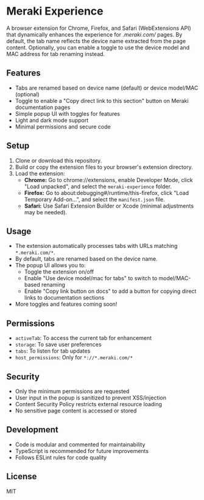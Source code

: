 # Meraki Experience

A browser extension for Chrome, Firefox, and Safari (WebExtensions API) that dynamically enhances the experience for *.meraki.com/* pages. By default, the tab name reflects the device name extracted from the page content. Optionally, you can enable a toggle to use the device model and MAC address for tab renaming instead.

## Features
- Tabs are renamed based on device name (default) or device model/MAC (optional)
- Toggle to enable a "Copy direct link to this section" button on Meraki documentation pages
- Simple popup UI with toggles for features
- Light and dark mode support
- Minimal permissions and secure code

## Setup
1. Clone or download this repository.
2. Build or copy the extension files to your browser's extension directory.
3. Load the extension:
   - **Chrome:** Go to chrome://extensions, enable Developer Mode, click "Load unpacked", and select the `meraki-experience` folder.
   - **Firefox:** Go to about:debugging#/runtime/this-firefox, click "Load Temporary Add-on...", and select the `manifest.json` file.
   - **Safari:** Use Safari Extension Builder or Xcode (minimal adjustments may be needed).

## Usage
- The extension automatically processes tabs with URLs matching `*.meraki.com/*`.
- By default, tabs are renamed based on the device name.
- The popup UI allows you to:
  - Toggle the extension on/off
  - Enable "Use device model/mac for tabs" to switch to model/MAC-based renaming
  - Enable "Copy link button on docs" to add a button for copying direct links to documentation sections
- More toggles and features coming soon!

## Permissions
- `activeTab`: To access the current tab for enhancement
- `storage`: To save user preferences
- `tabs`: To listen for tab updates
- `host_permissions`: Only for `*://*.meraki.com/*`

## Security
- Only the minimum permissions are requested
- User input in the popup is sanitized to prevent XSS/injection
- Content Security Policy restricts external resource loading
- No sensitive page content is accessed or stored

## Development
- Code is modular and commented for maintainability
- TypeScript is recommended for future improvements
- Follows ESLint rules for code quality

## License
MIT
